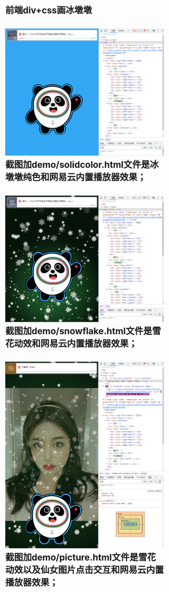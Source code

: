 # 前端div+css画冰墩墩
# 
# ![](demo/img/01.jpg)截图加demo/solidcolor.html文件是冰墩墩纯色和网易云内置播放器效果；
# ![](demo/img/02.jpg)截图加demo/snowflake.html文件是雪花动效和网易云内置播放器效果；
# ![](demo/img/03.jpg)截图加demo/picture.html文件是雪花动效以及仙女图片点击交互和网易云内置播放器效果；
